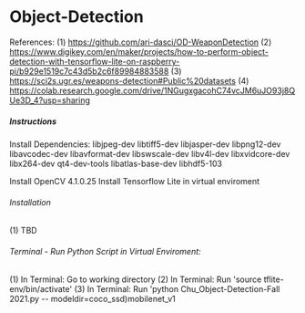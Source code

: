 # Object-Detection

References: 
(1) https://github.com/ari-dasci/OD-WeaponDetection
(2) https://www.digikey.com/en/maker/projects/how-to-perform-object-detection-with-tensorflow-lite-on-raspberry-pi/b929e1519c7c43d5b2c6f89984883588
(3) https://sci2s.ugr.es/weapons-detection#Public%20datasets
(4) https://colab.research.google.com/drive/1NGugxgacohC74vcJM6uJO93j8QUe3D_4?usp=sharing

##### Instructions #####

Install Dependencies:
libjpeg-dev 
libtiff5-dev 
libjasper-dev 
libpng12-dev 
libavcodec-dev 
libavformat-dev 
libswscale-dev 
libv4l-dev 
libxvidcore-dev 
libx264-dev
qt4-dev-tools 
libatlas-base-dev 
libhdf5-103 

Install OpenCV 4.1.0.25
Install Tensorflow Lite in virtual enviroment 

###### Installation #####
(1) TBD

###### Terminal - Run Python Script in Virtual Enviroment: ########
(1) In Terminal: Go to working directory
(2) In Terminal: Run 'source tflite-env/bin/activate'
(3) In Terminal: Run 'python Chu_Object-Detection-Fall 2021.py -- modeldir=coco_ssd)mobilenet_v1
  
